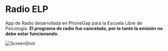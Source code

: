 # Radio ELP

App de Radio desarrollada en PhoneGap para la Escuela Libre de Psicología. **El programa de radio fue cancelado, por lo tanto la emisión no debe estar funcionando.**

![ScreenShot](https://github.com/xavierocampos/radioelp/blob/master/screenshot.png)
